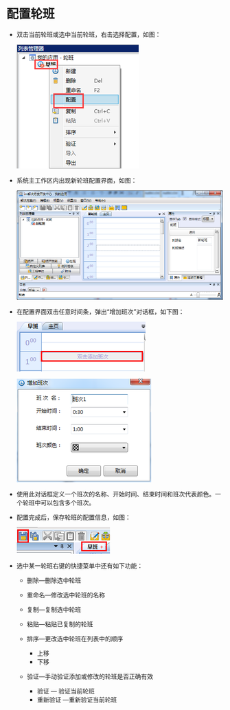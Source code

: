 # 配置轮班

* 双击当前轮班或选中当前轮班，右击选择配置，如图：

  ![](./images/轮班配置.png)

* 系统主工作区内出现新轮班配置界面，如图：

  ![](./images/轮班配置界面.png)

* 在配置界面双击任意时间条，弹出“增加班次”对话框，如下图：

  ![](./images/添加班次.png)

  ![](./images/增加班次.png)

* 使用此对话框定义一个班次的名称、开始时间、结束时间和班次代表颜色。一个轮班中可以包含多个班次。

* 配置完成后，保存轮班的配置信息，如图：

  ![](./images/保存轮班配置.png)

* 选中某一轮班右键的快捷菜单中还有如下功能：
  * 删除—删除选中轮班 
  * 重命名—修改选中轮班的名称 
  * 复制—复制选中轮班 
  * 粘贴—粘贴已复制的轮班 
  * 排序—更改选中轮班在列表中的顺序 
  
    * 上移 
    * 下移

  * 验证—手动验证添加或修改的轮班是否正确有效 
  
    * 验证 — 验证当前轮班
    * 重新验证 —重新验证当前轮班

